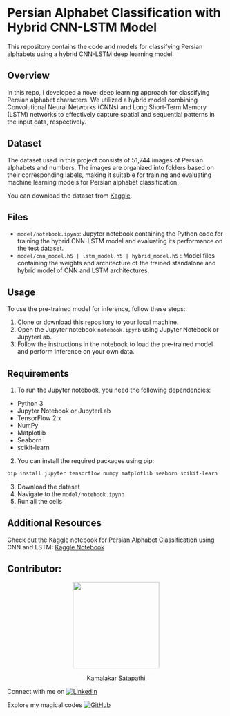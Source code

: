 # Persian Alphabet Classification with Hybrid CNN-LSTM Model

This repository contains the code and models for classifying Persian alphabets using a hybrid CNN-LSTM deep learning model.

## Overview

In this repo, I developed a novel deep learning approach for classifying Persian alphabet characters. We utilized a hybrid model combining Convolutional Neural Networks (CNNs) and Long Short-Term Memory (LSTM) networks to effectively capture spatial and sequential patterns in the input data, respectively.

## Dataset

The dataset used in this project consists of 51,744 images of Persian alphabets and numbers. The images are organized into folders based on their corresponding labels, making it suitable for training and evaluating machine learning models for Persian alphabet classification.

You can download the dataset from [Kaggle](https://www.kaggle.com/datasets/mostafamohammadi1/persian-alphabets-and-numbers).

## Files

- `model/notebook.ipynb`: Jupyter notebook containing the Python code for training the hybrid CNN-LSTM model and evaluating its performance on the test dataset.
- `model/cnn_model.h5 | lstm_model.h5 | hybrid_model.h5` : Model files containing the weights and architecture of the trained standalone and hybrid model of CNN and LSTM architectures.

## Usage

To use the pre-trained model for inference, follow these steps:

1. Clone or download this repository to your local machine.
2. Open the Jupyter notebook `notebook.ipynb` using Jupyter Notebook or JupyterLab.
3. Follow the instructions in the notebook to load the pre-trained model and perform inference on your own data.

## Requirements

1. To run the Jupyter notebook, you need the following dependencies:

- Python 3
- Jupyter Notebook or JupyterLab
- TensorFlow 2.x
- NumPy
- Matplotlib
- Seaborn
- scikit-learn

2. You can install the required packages using pip:

```bash
pip install jupyter tensorflow numpy matplotlib seaborn scikit-learn
```

3. Download the dataset
4. Navigate to the `model/notebook.ipynb`
5. Run all the cells

## Additional Resources

Check out the Kaggle notebook for Persian Alphabet Classification using CNN and LSTM: [Kaggle Notebook](https://www.kaggle.com/code/gowrivinaykamalakars/persian-alphabet-classification-using-cnn-and-lstm)

## Contributor:
<p align="center">
  <img src="https://github.com/sgvkamalakar.png" height="200" width="200"/>
</p>
<p align="center">
  Kamalakar Satapathi
</p>

 
Connect with me on [![LinkedIn](https://img.shields.io/badge/-Kamalakar_Satapathi-0077B5?style=flat-square&logo=linkedin&logoColor=white)](https://www.linkedin.com/in/sgvkamalakar)

Explore my magical codes [![GitHub](https://img.shields.io/badge/-Sgvkamalakar-181717?style=flat-square&logo=github)](https://github.com/sgvkamalakar)

